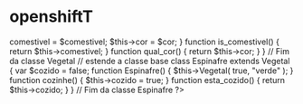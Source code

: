 # openshiftT
<?php

// Classe base com propriedades e métodos de membros
class Vegetal {

    var $comestivel;
    var $cor;

    function Vegetal($comestivel, $cor="verde")
    {
        $this->comestivel = $comestivel;
        $this->cor = $cor;
    }

    function is_comestivel()
    {
        return $this->comestivel;
    }

    function qual_cor()
    {
        return $this->cor;
    }

} // Fim da classe Vegetal

// estende a classe base
class Espinafre extends Vegetal {

    var $cozido = false;

    function Espinafre()
    {
        $this->Vegetal( true, "verde" );
    }

    function cozinhe()
    {
        $this->cozido = true;
    }

    function esta_cozido()
    {
        return $this->cozido;
    }

} // Fim da classe Espinafre

?>
